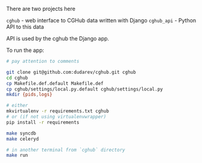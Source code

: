 There are two projects here 

`cghub` - web interface to CGHub data written with Django
`cghub_api` - Python API to this data

API is used by the cghub the Django app.

To run the app:

```bash
# pay attention to comments

git clone git@github.com:dudarev/cghub.git cghub
cd cghub
cp Makefile.def.default Makefile.def
cp cghub/settings/local.py.default cghub/settings/local.py
mkdir {pids,logs}

# either
mkvirtualenv -r requirements.txt cghub
# or (if not using virtualenvwrapper)
pip install -r requirements

make syncdb
make celeryd

# in another terminal from `cghub` directory
make run
```
